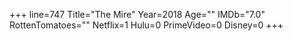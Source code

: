 +++
line=747
Title="The Mire"
Year=2018
Age=""
IMDb="7.0"
RottenTomatoes=""
Netflix=1
Hulu=0
PrimeVideo=0
Disney=0
+++

